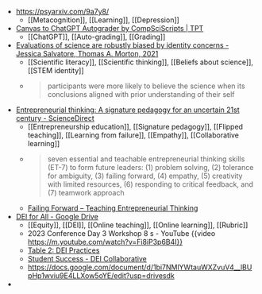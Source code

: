 - https://psyarxiv.com/9a7y8/
	- [[Metacognition]], [[Learning]], [[Depression]]
- [Canvas to ChatGPT Autograder by CompSciScripts | TPT](https://www.teacherspayteachers.com/Product/Canvas-to-ChatGPT-Autograder-9325328?st=7cab7def3d32905b16aaa75e4654b33e)
	- [[ChatGPT]], [[Auto-grading]], [[Grading]]
- [Evaluations of science are robustly biased by identity concerns - Jessica Salvatore, Thomas A. Morton, 2021](https://journals.sagepub.com/doi/abs/10.1177/1368430221996818?casa_token=BtEYduj1WjkAAAAA%3AStFhmNkX8HwijvAyC913JjurZZuRF4xCIGYCOlOW3H62XNM3xpFEj56c8O2ZUps4TDOcgWcqVotE-g&journalCode=gpia)
	- [[Scientific literacy]], [[Scientific thinking]], [[Beliefs about science]], [[STEM identity]]
	- >participants were more likely to believe the science when its conclusions aligned with prior understanding of their self
- [Entrepreneurial thinking: A signature pedagogy for an uncertain 21st century - ScienceDirect](https://www.sciencedirect.com/science/article/pii/S1472811720303943)
	- [[Entrepreneurship education]], [[Signature pedagogy]], [[Flipped teaching]], [[Learning from failure]], [[Empathy]], [[Collaborative learning]]
	- >seven essential and teachable entrepreneurial thinking skills (ET-7) to form future leaders: (1) problem solving, (2) tolerance for ambiguity, (3) failing forward, (4) empathy, (5) creativity with limited resources, (6) responding to critical feedback, and (7) teamwork approach
	- [Failing Forward – Teaching Entrepreneurial Thinking](https://failingforward.ca/)
- [DEI for All - Google Drive](https://drive.google.com/drive/mobile/folders/1821MHKEPdOEgI9xTUfjEkSavSvsAZsjR?usp=sharing)
	- [[Equity]], [[DEI]], [[Online teaching]], [[Online learning]], [[Rubric]]
	- 2023 Conference Day 3 Workshop 8 s - YouTube {{video https://m.youtube.com/watch?v=Fi8iP3p6B4I}}
	- [Table 2: DEI Practices](https://dei-annotations.notion.site/Table-2-DEI-Practices-0d17702e364246f68066fb4c25930776)
	- [Student Success - DEI Collaborative](https://sites.google.com/view/onlinecoursequality/dei-collaborative)
	- https://docs.google.com/document/d/1bi7NMlYWtauWXZvuV4__lBUpHp1wviu9E4LLXow5oYE/edit?usp=drivesdk
-